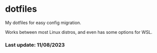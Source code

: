 # dotfiles
My dotfiles for easy config migration.

Works between most Linux distros, and even has some options for WSL.

### Last update: 11/08/2023
